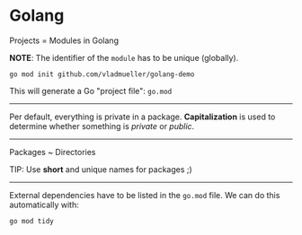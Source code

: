 # Golang

Projects = Modules in Golang

**NOTE**: The identifier of the `module` has to be unique (globally).

```shell
go mod init github.com/vladmueller/golang-demo
```

This will generate a Go "project file": `go.mod`

---

Per default, everything is private in a package.
**Capitalization** is used to determine whether something is _private_ or _public_.

---

Packages ~ Directories

TIP: Use **short** and unique names for packages ;)

---

External dependencies have to be listed in the `go.mod` file.
We can do this automatically with:

```shell
go mod tidy
```

